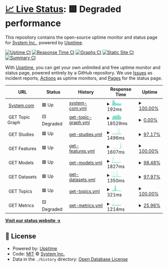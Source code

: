 # [📈 Live Status](https://SystemInternal.github.io/uptime): <!--live status--> **🟨 Degraded performance**

This repository contains the open-source uptime monitor and status page for [System Inc.](https://www.system.com), powered by [Upptime](https://github.com/upptime/upptime).

[![Uptime CI](https://github.com/SystemInternal/uptime/workflows/Uptime%20CI/badge.svg)](https://github.com/SystemInternal/uptime/actions?query=workflow%3A%22Uptime+CI%22)
[![Response Time CI](https://github.com/SystemInternal/uptime/workflows/Response%20Time%20CI/badge.svg)](https://github.com/SystemInternal/uptime/actions?query=workflow%3A%22Response+Time+CI%22)
[![Graphs CI](https://github.com/SystemInternal/uptime/workflows/Graphs%20CI/badge.svg)](https://github.com/SystemInternal/uptime/actions?query=workflow%3A%22Graphs+CI%22)
[![Static Site CI](https://github.com/SystemInternal/uptime/workflows/Static%20Site%20CI/badge.svg)](https://github.com/SystemInternal/uptime/actions?query=workflow%3A%22Static+Site+CI%22)
[![Summary CI](https://github.com/SystemInternal/uptime/workflows/Summary%20CI/badge.svg)](https://github.com/SystemInternal/uptime/actions?query=workflow%3A%22Summary+CI%22)

With [Upptime](https://upptime.js.org), you can get your own unlimited and free uptime monitor and status page, powered entirely by a GitHub repository. We use [Issues](https://github.com/SystemInternal/uptime/issues) as incident reports, [Actions](https://github.com/SystemInternal/uptime/actions) as uptime monitors, and [Pages](https://SystemInternal.github.io/uptime) for the status page.

<!--start: status pages-->
<!-- This summary is generated by Upptime (https://github.com/upptime/upptime) -->
<!-- Do not edit this manually, your changes will be overwritten -->
<!-- prettier-ignore -->
| URL | Status | History | Response Time | Uptime |
| --- | ------ | ------- | ------------- | ------ |
| <img alt="" src="https://icons.duckduckgo.com/ip3/www.system.com.ico" height="13"> [System.com](https://www.system.com) | 🟩 Up | [system-com.yml](https://github.com/SystemInternal/uptime/commits/HEAD/history/system-com.yml) | <details><summary><img alt="Response time graph" src="./graphs/system-com/response-time-week.png" height="20"> 192ms</summary><br><a href="https://SystemInternal.github.io/uptime/history/system-com"><img alt="Response time 238" src="https://img.shields.io/endpoint?url=https%3A%2F%2Fraw.githubusercontent.com%2FSystemInternal%2Fuptime%2FHEAD%2Fapi%2Fsystem-com%2Fresponse-time.json"></a><br><a href="https://SystemInternal.github.io/uptime/history/system-com"><img alt="24-hour response time 159" src="https://img.shields.io/endpoint?url=https%3A%2F%2Fraw.githubusercontent.com%2FSystemInternal%2Fuptime%2FHEAD%2Fapi%2Fsystem-com%2Fresponse-time-day.json"></a><br><a href="https://SystemInternal.github.io/uptime/history/system-com"><img alt="7-day response time 192" src="https://img.shields.io/endpoint?url=https%3A%2F%2Fraw.githubusercontent.com%2FSystemInternal%2Fuptime%2FHEAD%2Fapi%2Fsystem-com%2Fresponse-time-week.json"></a><br><a href="https://SystemInternal.github.io/uptime/history/system-com"><img alt="30-day response time 173" src="https://img.shields.io/endpoint?url=https%3A%2F%2Fraw.githubusercontent.com%2FSystemInternal%2Fuptime%2FHEAD%2Fapi%2Fsystem-com%2Fresponse-time-month.json"></a><br><a href="https://SystemInternal.github.io/uptime/history/system-com"><img alt="1-year response time 238" src="https://img.shields.io/endpoint?url=https%3A%2F%2Fraw.githubusercontent.com%2FSystemInternal%2Fuptime%2FHEAD%2Fapi%2Fsystem-com%2Fresponse-time-year.json"></a></details> | <details><summary><a href="https://SystemInternal.github.io/uptime/history/system-com">100.00%</a></summary><a href="https://SystemInternal.github.io/uptime/history/system-com"><img alt="All-time uptime 100.00%" src="https://img.shields.io/endpoint?url=https%3A%2F%2Fraw.githubusercontent.com%2FSystemInternal%2Fuptime%2FHEAD%2Fapi%2Fsystem-com%2Fuptime.json"></a><br><a href="https://SystemInternal.github.io/uptime/history/system-com"><img alt="24-hour uptime 100.00%" src="https://img.shields.io/endpoint?url=https%3A%2F%2Fraw.githubusercontent.com%2FSystemInternal%2Fuptime%2FHEAD%2Fapi%2Fsystem-com%2Fuptime-day.json"></a><br><a href="https://SystemInternal.github.io/uptime/history/system-com"><img alt="7-day uptime 100.00%" src="https://img.shields.io/endpoint?url=https%3A%2F%2Fraw.githubusercontent.com%2FSystemInternal%2Fuptime%2FHEAD%2Fapi%2Fsystem-com%2Fuptime-week.json"></a><br><a href="https://SystemInternal.github.io/uptime/history/system-com"><img alt="30-day uptime 100.00%" src="https://img.shields.io/endpoint?url=https%3A%2F%2Fraw.githubusercontent.com%2FSystemInternal%2Fuptime%2FHEAD%2Fapi%2Fsystem-com%2Fuptime-month.json"></a><br><a href="https://SystemInternal.github.io/uptime/history/system-com"><img alt="1-year uptime 100.00%" src="https://img.shields.io/endpoint?url=https%3A%2F%2Fraw.githubusercontent.com%2FSystemInternal%2Fuptime%2FHEAD%2Fapi%2Fsystem-com%2Fuptime-year.json"></a></details>
| <img alt="" src="https://icons.duckduckgo.com/ip3/null.ico" height="13"> GET Topic Graph | 🟨 Degraded | [get-topic-graph.yml](https://github.com/SystemInternal/uptime/commits/HEAD/history/get-topic-graph.yml) | <details><summary><img alt="Response time graph" src="./graphs/get-topic-graph/response-time-week.png" height="20"> 18529ms</summary><br><a href="https://SystemInternal.github.io/uptime/history/get-topic-graph"><img alt="Response time 3980" src="https://img.shields.io/endpoint?url=https%3A%2F%2Fraw.githubusercontent.com%2FSystemInternal%2Fuptime%2FHEAD%2Fapi%2Fget-topic-graph%2Fresponse-time.json"></a><br><a href="https://SystemInternal.github.io/uptime/history/get-topic-graph"><img alt="24-hour response time 15684" src="https://img.shields.io/endpoint?url=https%3A%2F%2Fraw.githubusercontent.com%2FSystemInternal%2Fuptime%2FHEAD%2Fapi%2Fget-topic-graph%2Fresponse-time-day.json"></a><br><a href="https://SystemInternal.github.io/uptime/history/get-topic-graph"><img alt="7-day response time 18529" src="https://img.shields.io/endpoint?url=https%3A%2F%2Fraw.githubusercontent.com%2FSystemInternal%2Fuptime%2FHEAD%2Fapi%2Fget-topic-graph%2Fresponse-time-week.json"></a><br><a href="https://SystemInternal.github.io/uptime/history/get-topic-graph"><img alt="30-day response time 4750" src="https://img.shields.io/endpoint?url=https%3A%2F%2Fraw.githubusercontent.com%2FSystemInternal%2Fuptime%2FHEAD%2Fapi%2Fget-topic-graph%2Fresponse-time-month.json"></a><br><a href="https://SystemInternal.github.io/uptime/history/get-topic-graph"><img alt="1-year response time 3980" src="https://img.shields.io/endpoint?url=https%3A%2F%2Fraw.githubusercontent.com%2FSystemInternal%2Fuptime%2FHEAD%2Fapi%2Fget-topic-graph%2Fresponse-time-year.json"></a></details> | <details><summary><a href="https://SystemInternal.github.io/uptime/history/get-topic-graph">0.00%</a></summary><a href="https://SystemInternal.github.io/uptime/history/get-topic-graph"><img alt="All-time uptime 56.51%" src="https://img.shields.io/endpoint?url=https%3A%2F%2Fraw.githubusercontent.com%2FSystemInternal%2Fuptime%2FHEAD%2Fapi%2Fget-topic-graph%2Fuptime.json"></a><br><a href="https://SystemInternal.github.io/uptime/history/get-topic-graph"><img alt="24-hour uptime 0.00%" src="https://img.shields.io/endpoint?url=https%3A%2F%2Fraw.githubusercontent.com%2FSystemInternal%2Fuptime%2FHEAD%2Fapi%2Fget-topic-graph%2Fuptime-day.json"></a><br><a href="https://SystemInternal.github.io/uptime/history/get-topic-graph"><img alt="7-day uptime 0.00%" src="https://img.shields.io/endpoint?url=https%3A%2F%2Fraw.githubusercontent.com%2FSystemInternal%2Fuptime%2FHEAD%2Fapi%2Fget-topic-graph%2Fuptime-week.json"></a><br><a href="https://SystemInternal.github.io/uptime/history/get-topic-graph"><img alt="30-day uptime 33.92%" src="https://img.shields.io/endpoint?url=https%3A%2F%2Fraw.githubusercontent.com%2FSystemInternal%2Fuptime%2FHEAD%2Fapi%2Fget-topic-graph%2Fuptime-month.json"></a><br><a href="https://SystemInternal.github.io/uptime/history/get-topic-graph"><img alt="1-year uptime 56.51%" src="https://img.shields.io/endpoint?url=https%3A%2F%2Fraw.githubusercontent.com%2FSystemInternal%2Fuptime%2FHEAD%2Fapi%2Fget-topic-graph%2Fuptime-year.json"></a></details>
| <img alt="" src="https://icons.duckduckgo.com/ip3/null.ico" height="13"> GET Studies | 🟩 Up | [get-studies.yml](https://github.com/SystemInternal/uptime/commits/HEAD/history/get-studies.yml) | <details><summary><img alt="Response time graph" src="./graphs/get-studies/response-time-week.png" height="20"> 1496ms</summary><br><a href="https://SystemInternal.github.io/uptime/history/get-studies"><img alt="Response time 1491" src="https://img.shields.io/endpoint?url=https%3A%2F%2Fraw.githubusercontent.com%2FSystemInternal%2Fuptime%2FHEAD%2Fapi%2Fget-studies%2Fresponse-time.json"></a><br><a href="https://SystemInternal.github.io/uptime/history/get-studies"><img alt="24-hour response time 1338" src="https://img.shields.io/endpoint?url=https%3A%2F%2Fraw.githubusercontent.com%2FSystemInternal%2Fuptime%2FHEAD%2Fapi%2Fget-studies%2Fresponse-time-day.json"></a><br><a href="https://SystemInternal.github.io/uptime/history/get-studies"><img alt="7-day response time 1496" src="https://img.shields.io/endpoint?url=https%3A%2F%2Fraw.githubusercontent.com%2FSystemInternal%2Fuptime%2FHEAD%2Fapi%2Fget-studies%2Fresponse-time-week.json"></a><br><a href="https://SystemInternal.github.io/uptime/history/get-studies"><img alt="30-day response time 2270" src="https://img.shields.io/endpoint?url=https%3A%2F%2Fraw.githubusercontent.com%2FSystemInternal%2Fuptime%2FHEAD%2Fapi%2Fget-studies%2Fresponse-time-month.json"></a><br><a href="https://SystemInternal.github.io/uptime/history/get-studies"><img alt="1-year response time 1491" src="https://img.shields.io/endpoint?url=https%3A%2F%2Fraw.githubusercontent.com%2FSystemInternal%2Fuptime%2FHEAD%2Fapi%2Fget-studies%2Fresponse-time-year.json"></a></details> | <details><summary><a href="https://SystemInternal.github.io/uptime/history/get-studies">97.17%</a></summary><a href="https://SystemInternal.github.io/uptime/history/get-studies"><img alt="All-time uptime 98.47%" src="https://img.shields.io/endpoint?url=https%3A%2F%2Fraw.githubusercontent.com%2FSystemInternal%2Fuptime%2FHEAD%2Fapi%2Fget-studies%2Fuptime.json"></a><br><a href="https://SystemInternal.github.io/uptime/history/get-studies"><img alt="24-hour uptime 95.39%" src="https://img.shields.io/endpoint?url=https%3A%2F%2Fraw.githubusercontent.com%2FSystemInternal%2Fuptime%2FHEAD%2Fapi%2Fget-studies%2Fuptime-day.json"></a><br><a href="https://SystemInternal.github.io/uptime/history/get-studies"><img alt="7-day uptime 97.17%" src="https://img.shields.io/endpoint?url=https%3A%2F%2Fraw.githubusercontent.com%2FSystemInternal%2Fuptime%2FHEAD%2Fapi%2Fget-studies%2Fuptime-week.json"></a><br><a href="https://SystemInternal.github.io/uptime/history/get-studies"><img alt="30-day uptime 95.35%" src="https://img.shields.io/endpoint?url=https%3A%2F%2Fraw.githubusercontent.com%2FSystemInternal%2Fuptime%2FHEAD%2Fapi%2Fget-studies%2Fuptime-month.json"></a><br><a href="https://SystemInternal.github.io/uptime/history/get-studies"><img alt="1-year uptime 98.47%" src="https://img.shields.io/endpoint?url=https%3A%2F%2Fraw.githubusercontent.com%2FSystemInternal%2Fuptime%2FHEAD%2Fapi%2Fget-studies%2Fuptime-year.json"></a></details>
| <img alt="" src="https://icons.duckduckgo.com/ip3/null.ico" height="13"> GET Features | 🟩 Up | [get-features.yml](https://github.com/SystemInternal/uptime/commits/HEAD/history/get-features.yml) | <details><summary><img alt="Response time graph" src="./graphs/get-features/response-time-week.png" height="20"> 1607ms</summary><br><a href="https://SystemInternal.github.io/uptime/history/get-features"><img alt="Response time 2288" src="https://img.shields.io/endpoint?url=https%3A%2F%2Fraw.githubusercontent.com%2FSystemInternal%2Fuptime%2FHEAD%2Fapi%2Fget-features%2Fresponse-time.json"></a><br><a href="https://SystemInternal.github.io/uptime/history/get-features"><img alt="24-hour response time 4522" src="https://img.shields.io/endpoint?url=https%3A%2F%2Fraw.githubusercontent.com%2FSystemInternal%2Fuptime%2FHEAD%2Fapi%2Fget-features%2Fresponse-time-day.json"></a><br><a href="https://SystemInternal.github.io/uptime/history/get-features"><img alt="7-day response time 1607" src="https://img.shields.io/endpoint?url=https%3A%2F%2Fraw.githubusercontent.com%2FSystemInternal%2Fuptime%2FHEAD%2Fapi%2Fget-features%2Fresponse-time-week.json"></a><br><a href="https://SystemInternal.github.io/uptime/history/get-features"><img alt="30-day response time 5464" src="https://img.shields.io/endpoint?url=https%3A%2F%2Fraw.githubusercontent.com%2FSystemInternal%2Fuptime%2FHEAD%2Fapi%2Fget-features%2Fresponse-time-month.json"></a><br><a href="https://SystemInternal.github.io/uptime/history/get-features"><img alt="1-year response time 2288" src="https://img.shields.io/endpoint?url=https%3A%2F%2Fraw.githubusercontent.com%2FSystemInternal%2Fuptime%2FHEAD%2Fapi%2Fget-features%2Fresponse-time-year.json"></a></details> | <details><summary><a href="https://SystemInternal.github.io/uptime/history/get-features">100.00%</a></summary><a href="https://SystemInternal.github.io/uptime/history/get-features"><img alt="All-time uptime 99.78%" src="https://img.shields.io/endpoint?url=https%3A%2F%2Fraw.githubusercontent.com%2FSystemInternal%2Fuptime%2FHEAD%2Fapi%2Fget-features%2Fuptime.json"></a><br><a href="https://SystemInternal.github.io/uptime/history/get-features"><img alt="24-hour uptime 100.00%" src="https://img.shields.io/endpoint?url=https%3A%2F%2Fraw.githubusercontent.com%2FSystemInternal%2Fuptime%2FHEAD%2Fapi%2Fget-features%2Fuptime-day.json"></a><br><a href="https://SystemInternal.github.io/uptime/history/get-features"><img alt="7-day uptime 100.00%" src="https://img.shields.io/endpoint?url=https%3A%2F%2Fraw.githubusercontent.com%2FSystemInternal%2Fuptime%2FHEAD%2Fapi%2Fget-features%2Fuptime-week.json"></a><br><a href="https://SystemInternal.github.io/uptime/history/get-features"><img alt="30-day uptime 99.19%" src="https://img.shields.io/endpoint?url=https%3A%2F%2Fraw.githubusercontent.com%2FSystemInternal%2Fuptime%2FHEAD%2Fapi%2Fget-features%2Fuptime-month.json"></a><br><a href="https://SystemInternal.github.io/uptime/history/get-features"><img alt="1-year uptime 99.78%" src="https://img.shields.io/endpoint?url=https%3A%2F%2Fraw.githubusercontent.com%2FSystemInternal%2Fuptime%2FHEAD%2Fapi%2Fget-features%2Fuptime-year.json"></a></details>
| <img alt="" src="https://icons.duckduckgo.com/ip3/null.ico" height="13"> GET Models | 🟩 Up | [get-models.yml](https://github.com/SystemInternal/uptime/commits/HEAD/history/get-models.yml) | <details><summary><img alt="Response time graph" src="./graphs/get-models/response-time-week.png" height="20"> 1827ms</summary><br><a href="https://SystemInternal.github.io/uptime/history/get-models"><img alt="Response time 1704" src="https://img.shields.io/endpoint?url=https%3A%2F%2Fraw.githubusercontent.com%2FSystemInternal%2Fuptime%2FHEAD%2Fapi%2Fget-models%2Fresponse-time.json"></a><br><a href="https://SystemInternal.github.io/uptime/history/get-models"><img alt="24-hour response time 938" src="https://img.shields.io/endpoint?url=https%3A%2F%2Fraw.githubusercontent.com%2FSystemInternal%2Fuptime%2FHEAD%2Fapi%2Fget-models%2Fresponse-time-day.json"></a><br><a href="https://SystemInternal.github.io/uptime/history/get-models"><img alt="7-day response time 1827" src="https://img.shields.io/endpoint?url=https%3A%2F%2Fraw.githubusercontent.com%2FSystemInternal%2Fuptime%2FHEAD%2Fapi%2Fget-models%2Fresponse-time-week.json"></a><br><a href="https://SystemInternal.github.io/uptime/history/get-models"><img alt="30-day response time 2271" src="https://img.shields.io/endpoint?url=https%3A%2F%2Fraw.githubusercontent.com%2FSystemInternal%2Fuptime%2FHEAD%2Fapi%2Fget-models%2Fresponse-time-month.json"></a><br><a href="https://SystemInternal.github.io/uptime/history/get-models"><img alt="1-year response time 1704" src="https://img.shields.io/endpoint?url=https%3A%2F%2Fraw.githubusercontent.com%2FSystemInternal%2Fuptime%2FHEAD%2Fapi%2Fget-models%2Fresponse-time-year.json"></a></details> | <details><summary><a href="https://SystemInternal.github.io/uptime/history/get-models">98.48%</a></summary><a href="https://SystemInternal.github.io/uptime/history/get-models"><img alt="All-time uptime 98.71%" src="https://img.shields.io/endpoint?url=https%3A%2F%2Fraw.githubusercontent.com%2FSystemInternal%2Fuptime%2FHEAD%2Fapi%2Fget-models%2Fuptime.json"></a><br><a href="https://SystemInternal.github.io/uptime/history/get-models"><img alt="24-hour uptime 98.87%" src="https://img.shields.io/endpoint?url=https%3A%2F%2Fraw.githubusercontent.com%2FSystemInternal%2Fuptime%2FHEAD%2Fapi%2Fget-models%2Fuptime-day.json"></a><br><a href="https://SystemInternal.github.io/uptime/history/get-models"><img alt="7-day uptime 98.48%" src="https://img.shields.io/endpoint?url=https%3A%2F%2Fraw.githubusercontent.com%2FSystemInternal%2Fuptime%2FHEAD%2Fapi%2Fget-models%2Fuptime-week.json"></a><br><a href="https://SystemInternal.github.io/uptime/history/get-models"><img alt="30-day uptime 96.06%" src="https://img.shields.io/endpoint?url=https%3A%2F%2Fraw.githubusercontent.com%2FSystemInternal%2Fuptime%2FHEAD%2Fapi%2Fget-models%2Fuptime-month.json"></a><br><a href="https://SystemInternal.github.io/uptime/history/get-models"><img alt="1-year uptime 98.71%" src="https://img.shields.io/endpoint?url=https%3A%2F%2Fraw.githubusercontent.com%2FSystemInternal%2Fuptime%2FHEAD%2Fapi%2Fget-models%2Fuptime-year.json"></a></details>
| <img alt="" src="https://icons.duckduckgo.com/ip3/null.ico" height="13"> GET Datasets | 🟩 Up | [get-datasets.yml](https://github.com/SystemInternal/uptime/commits/HEAD/history/get-datasets.yml) | <details><summary><img alt="Response time graph" src="./graphs/get-datasets/response-time-week.png" height="20"> 1350ms</summary><br><a href="https://SystemInternal.github.io/uptime/history/get-datasets"><img alt="Response time 1518" src="https://img.shields.io/endpoint?url=https%3A%2F%2Fraw.githubusercontent.com%2FSystemInternal%2Fuptime%2FHEAD%2Fapi%2Fget-datasets%2Fresponse-time.json"></a><br><a href="https://SystemInternal.github.io/uptime/history/get-datasets"><img alt="24-hour response time 547" src="https://img.shields.io/endpoint?url=https%3A%2F%2Fraw.githubusercontent.com%2FSystemInternal%2Fuptime%2FHEAD%2Fapi%2Fget-datasets%2Fresponse-time-day.json"></a><br><a href="https://SystemInternal.github.io/uptime/history/get-datasets"><img alt="7-day response time 1350" src="https://img.shields.io/endpoint?url=https%3A%2F%2Fraw.githubusercontent.com%2FSystemInternal%2Fuptime%2FHEAD%2Fapi%2Fget-datasets%2Fresponse-time-week.json"></a><br><a href="https://SystemInternal.github.io/uptime/history/get-datasets"><img alt="30-day response time 1806" src="https://img.shields.io/endpoint?url=https%3A%2F%2Fraw.githubusercontent.com%2FSystemInternal%2Fuptime%2FHEAD%2Fapi%2Fget-datasets%2Fresponse-time-month.json"></a><br><a href="https://SystemInternal.github.io/uptime/history/get-datasets"><img alt="1-year response time 1518" src="https://img.shields.io/endpoint?url=https%3A%2F%2Fraw.githubusercontent.com%2FSystemInternal%2Fuptime%2FHEAD%2Fapi%2Fget-datasets%2Fresponse-time-year.json"></a></details> | <details><summary><a href="https://SystemInternal.github.io/uptime/history/get-datasets">97.97%</a></summary><a href="https://SystemInternal.github.io/uptime/history/get-datasets"><img alt="All-time uptime 98.57%" src="https://img.shields.io/endpoint?url=https%3A%2F%2Fraw.githubusercontent.com%2FSystemInternal%2Fuptime%2FHEAD%2Fapi%2Fget-datasets%2Fuptime.json"></a><br><a href="https://SystemInternal.github.io/uptime/history/get-datasets"><img alt="24-hour uptime 100.00%" src="https://img.shields.io/endpoint?url=https%3A%2F%2Fraw.githubusercontent.com%2FSystemInternal%2Fuptime%2FHEAD%2Fapi%2Fget-datasets%2Fuptime-day.json"></a><br><a href="https://SystemInternal.github.io/uptime/history/get-datasets"><img alt="7-day uptime 97.97%" src="https://img.shields.io/endpoint?url=https%3A%2F%2Fraw.githubusercontent.com%2FSystemInternal%2Fuptime%2FHEAD%2Fapi%2Fget-datasets%2Fuptime-week.json"></a><br><a href="https://SystemInternal.github.io/uptime/history/get-datasets"><img alt="30-day uptime 95.28%" src="https://img.shields.io/endpoint?url=https%3A%2F%2Fraw.githubusercontent.com%2FSystemInternal%2Fuptime%2FHEAD%2Fapi%2Fget-datasets%2Fuptime-month.json"></a><br><a href="https://SystemInternal.github.io/uptime/history/get-datasets"><img alt="1-year uptime 98.57%" src="https://img.shields.io/endpoint?url=https%3A%2F%2Fraw.githubusercontent.com%2FSystemInternal%2Fuptime%2FHEAD%2Fapi%2Fget-datasets%2Fuptime-year.json"></a></details>
| <img alt="" src="https://icons.duckduckgo.com/ip3/null.ico" height="13"> GET Topics | 🟩 Up | [get-topics.yml](https://github.com/SystemInternal/uptime/commits/HEAD/history/get-topics.yml) | <details><summary><img alt="Response time graph" src="./graphs/get-topics/response-time-week.png" height="20"> 321ms</summary><br><a href="https://SystemInternal.github.io/uptime/history/get-topics"><img alt="Response time 1314" src="https://img.shields.io/endpoint?url=https%3A%2F%2Fraw.githubusercontent.com%2FSystemInternal%2Fuptime%2FHEAD%2Fapi%2Fget-topics%2Fresponse-time.json"></a><br><a href="https://SystemInternal.github.io/uptime/history/get-topics"><img alt="24-hour response time 113" src="https://img.shields.io/endpoint?url=https%3A%2F%2Fraw.githubusercontent.com%2FSystemInternal%2Fuptime%2FHEAD%2Fapi%2Fget-topics%2Fresponse-time-day.json"></a><br><a href="https://SystemInternal.github.io/uptime/history/get-topics"><img alt="7-day response time 321" src="https://img.shields.io/endpoint?url=https%3A%2F%2Fraw.githubusercontent.com%2FSystemInternal%2Fuptime%2FHEAD%2Fapi%2Fget-topics%2Fresponse-time-week.json"></a><br><a href="https://SystemInternal.github.io/uptime/history/get-topics"><img alt="30-day response time 3778" src="https://img.shields.io/endpoint?url=https%3A%2F%2Fraw.githubusercontent.com%2FSystemInternal%2Fuptime%2FHEAD%2Fapi%2Fget-topics%2Fresponse-time-month.json"></a><br><a href="https://SystemInternal.github.io/uptime/history/get-topics"><img alt="1-year response time 1314" src="https://img.shields.io/endpoint?url=https%3A%2F%2Fraw.githubusercontent.com%2FSystemInternal%2Fuptime%2FHEAD%2Fapi%2Fget-topics%2Fresponse-time-year.json"></a></details> | <details><summary><a href="https://SystemInternal.github.io/uptime/history/get-topics">100.00%</a></summary><a href="https://SystemInternal.github.io/uptime/history/get-topics"><img alt="All-time uptime 99.88%" src="https://img.shields.io/endpoint?url=https%3A%2F%2Fraw.githubusercontent.com%2FSystemInternal%2Fuptime%2FHEAD%2Fapi%2Fget-topics%2Fuptime.json"></a><br><a href="https://SystemInternal.github.io/uptime/history/get-topics"><img alt="24-hour uptime 100.00%" src="https://img.shields.io/endpoint?url=https%3A%2F%2Fraw.githubusercontent.com%2FSystemInternal%2Fuptime%2FHEAD%2Fapi%2Fget-topics%2Fuptime-day.json"></a><br><a href="https://SystemInternal.github.io/uptime/history/get-topics"><img alt="7-day uptime 100.00%" src="https://img.shields.io/endpoint?url=https%3A%2F%2Fraw.githubusercontent.com%2FSystemInternal%2Fuptime%2FHEAD%2Fapi%2Fget-topics%2Fuptime-week.json"></a><br><a href="https://SystemInternal.github.io/uptime/history/get-topics"><img alt="30-day uptime 99.58%" src="https://img.shields.io/endpoint?url=https%3A%2F%2Fraw.githubusercontent.com%2FSystemInternal%2Fuptime%2FHEAD%2Fapi%2Fget-topics%2Fuptime-month.json"></a><br><a href="https://SystemInternal.github.io/uptime/history/get-topics"><img alt="1-year uptime 99.88%" src="https://img.shields.io/endpoint?url=https%3A%2F%2Fraw.githubusercontent.com%2FSystemInternal%2Fuptime%2FHEAD%2Fapi%2Fget-topics%2Fuptime-year.json"></a></details>
| <img alt="" src="https://icons.duckduckgo.com/ip3/null.ico" height="13"> GET Metrics | 🟨 Degraded | [get-metrics.yml](https://github.com/SystemInternal/uptime/commits/HEAD/history/get-metrics.yml) | <details><summary><img alt="Response time graph" src="./graphs/get-metrics/response-time-week.png" height="20"> 1214ms</summary><br><a href="https://SystemInternal.github.io/uptime/history/get-metrics"><img alt="Response time 1167" src="https://img.shields.io/endpoint?url=https%3A%2F%2Fraw.githubusercontent.com%2FSystemInternal%2Fuptime%2FHEAD%2Fapi%2Fget-metrics%2Fresponse-time.json"></a><br><a href="https://SystemInternal.github.io/uptime/history/get-metrics"><img alt="24-hour response time 917" src="https://img.shields.io/endpoint?url=https%3A%2F%2Fraw.githubusercontent.com%2FSystemInternal%2Fuptime%2FHEAD%2Fapi%2Fget-metrics%2Fresponse-time-day.json"></a><br><a href="https://SystemInternal.github.io/uptime/history/get-metrics"><img alt="7-day response time 1214" src="https://img.shields.io/endpoint?url=https%3A%2F%2Fraw.githubusercontent.com%2FSystemInternal%2Fuptime%2FHEAD%2Fapi%2Fget-metrics%2Fresponse-time-week.json"></a><br><a href="https://SystemInternal.github.io/uptime/history/get-metrics"><img alt="30-day response time 1312" src="https://img.shields.io/endpoint?url=https%3A%2F%2Fraw.githubusercontent.com%2FSystemInternal%2Fuptime%2FHEAD%2Fapi%2Fget-metrics%2Fresponse-time-month.json"></a><br><a href="https://SystemInternal.github.io/uptime/history/get-metrics"><img alt="1-year response time 1167" src="https://img.shields.io/endpoint?url=https%3A%2F%2Fraw.githubusercontent.com%2FSystemInternal%2Fuptime%2FHEAD%2Fapi%2Fget-metrics%2Fresponse-time-year.json"></a></details> | <details><summary><a href="https://SystemInternal.github.io/uptime/history/get-metrics">25.96%</a></summary><a href="https://SystemInternal.github.io/uptime/history/get-metrics"><img alt="All-time uptime 95.79%" src="https://img.shields.io/endpoint?url=https%3A%2F%2Fraw.githubusercontent.com%2FSystemInternal%2Fuptime%2FHEAD%2Fapi%2Fget-metrics%2Fuptime.json"></a><br><a href="https://SystemInternal.github.io/uptime/history/get-metrics"><img alt="24-hour uptime 24.49%" src="https://img.shields.io/endpoint?url=https%3A%2F%2Fraw.githubusercontent.com%2FSystemInternal%2Fuptime%2FHEAD%2Fapi%2Fget-metrics%2Fuptime-day.json"></a><br><a href="https://SystemInternal.github.io/uptime/history/get-metrics"><img alt="7-day uptime 25.96%" src="https://img.shields.io/endpoint?url=https%3A%2F%2Fraw.githubusercontent.com%2FSystemInternal%2Fuptime%2FHEAD%2Fapi%2Fget-metrics%2Fuptime-week.json"></a><br><a href="https://SystemInternal.github.io/uptime/history/get-metrics"><img alt="30-day uptime 82.96%" src="https://img.shields.io/endpoint?url=https%3A%2F%2Fraw.githubusercontent.com%2FSystemInternal%2Fuptime%2FHEAD%2Fapi%2Fget-metrics%2Fuptime-month.json"></a><br><a href="https://SystemInternal.github.io/uptime/history/get-metrics"><img alt="1-year uptime 95.79%" src="https://img.shields.io/endpoint?url=https%3A%2F%2Fraw.githubusercontent.com%2FSystemInternal%2Fuptime%2FHEAD%2Fapi%2Fget-metrics%2Fuptime-year.json"></a></details>

<!--end: status pages-->

[**Visit our status website →**](https://SystemInternal.github.io/uptime)

## 📄 License

- Powered by: [Upptime](https://github.com/upptime/upptime)
- Code: [MIT](./LICENSE) © [System Inc.](system.com)
- Data in the `./history` directory: [Open Database License](https://opendatacommons.org/licenses/odbl/1-0/)
